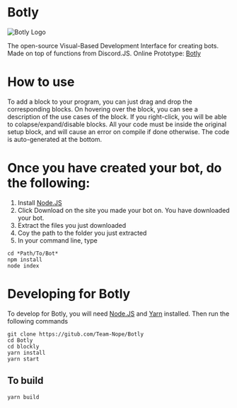 # Botly
![Botly Logo](https://github.com/Team-Nope/Botly/blob/master/src/images/logo.png)

The open-source Visual-Based Development Interface for creating bots. Made on top of functions from Discord.JS. Online Prototype: [Botly](https://botly-56339.web.app)

# How to use
To add a block to your program, you can just drag and drop the corresponding blocks. On hovering over the block, you can see a description of the use cases of the block. If you right-click, you will be able to colapse/expand/disable blocks. All your code must be inside the original setup block, and will cause an error on compile if done otherwise. The code is auto-generated at the bottom. 

# Once you have created your bot, do the following:
1) Install [Node.JS](https://nodejs.org/en/)
2) Click Download on the site you made your bot on. You have downloaded your bot.
3) Extract the files you just downloaded
4) Coy the path to the folder you just extracted
5) In your command line, type
  ```
  cd *Path/To/Bot*
  npm install
  node index
  ```

# Developing for Botly
To develop for Botly, you will need [Node.JS](https://nodejs.org/en/) and [Yarn](https://classic.yarnpkg.com/en/docs/install/) installed.
Then run the following commands
```
git clone https://gitub.com/Team-Nope/Botly
cd Botly
cd blockly
yarn install
yarn start 
```
## To build
```
yarn build
```

